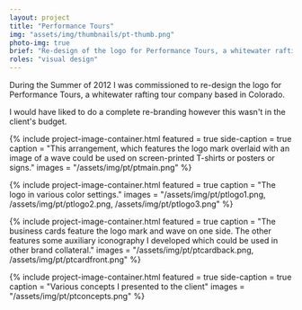 ```yaml
---
layout: project
title: "Performance Tours"
img: "assets/img/thumbnails/pt-thumb.png"
photo-img: true
brief: "Re-design of the logo for Performance Tours, a whitewater rafting tour company based in Colorado."
roles: "visual design"
---
```


During the Summer of 2012 I was commissioned to re-design the logo for Performance Tours, a whitewater rafting tour company based in Colorado.

I would have liked to do a complete re-branding however this wasn't in the client's budget.

{%
	include project-image-container.html
	featured = true
	side-caption = true
	caption = "This arrangement, which features the logo mark overlaid with an image of a wave could be used on screen-printed T-shirts or posters or signs."
	images = "/assets/img/pt/ptmain.png"
%}

{%
	include project-image-container.html
	featured = true
	caption = "The logo in various color settings."
	images = "/assets/img/pt/ptlogo1.png, /assets/img/pt/ptlogo2.png, /assets/img/pt/ptlogo3.png"
%}

{%
	include project-image-container.html
	featured = true
	caption = "The business cards feature the logo mark and wave on one side. The other features some auxiliary iconography I developed which could be used in other brand collateral."
	images = "/assets/img/pt/ptcardback.png, /assets/img/pt/ptcardfront.png"
%}

{%
	include project-image-container.html
	featured = true
	side-caption = true
	caption = "Various concepts I presented to the client"
	images = "/assets/img/pt/ptconcepts.png"
%}